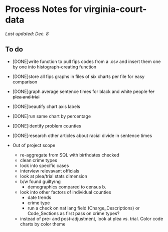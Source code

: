 # Process Notes for virginia-court-data

*Last updated: Dec. 8*

## To do
* [DONE]write function to pull fips codes from a .csv and insert them one by one into histograph-creating function
* [DONE]store all fips graphs in files of six charts per file for easy comparison
* [DONE]graph average sentence times for black and white people ~~for plea and trial~~
* [DONE]beautify chart axis labels
* [DONE]run same chart by percentage
* [DONE]identify problem counties
* [DONE]research other articles about racial divide in sentence times

* Out of project scope
  * re-aggregate from SQL with birthdates checked
  * clean crime types
  * look into specific cases
  * interview relevavant officials
  * look at plea/trial stats dimension
  * b/w found guilty/ng
  	* demographics compared to census b.
  * look into other factors of individual counties 
    * date trends
    * crime type
    * run a check on nat lang field (Charge\_Descriptions) or Code\_Sections as first pass on crime types?
  * instead of pre- and post-adjustment, look at plea vs. trial. Color code charts by color theme
